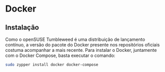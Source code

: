 # Docker

## Instalação

Como o openSUSE Tumbleweed é uma distribuição de lançamento contínuo, a versão do pacote do Docker presente nos repositórios oficiais costuma acompanhar a mais recente. Para instalar o Docker, juntamente com o Docker Compose, basta executar o comando:

```bash
sudo zypper install docker docker-compose
```